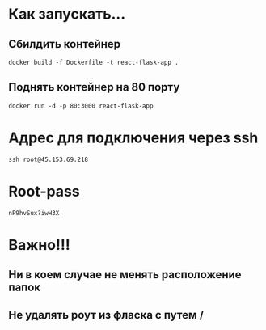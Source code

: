 # Как запускать...

## Сбилдить контейнер
```shell
docker build -f Dockerfile -t react-flask-app .
```

## Поднять контейнер на 80 порту
```shell
docker run -d -p 80:3000 react-flask-app
```

# Адрес для подключения через ssh

```shell
ssh root@45.153.69.218
```

# Root-pass

```shell
nP9hvSux?iwH3X
```

# Важно!!!
## Ни в коем случае не менять расположение папок
## Не удалять роут из фласка с путем /
